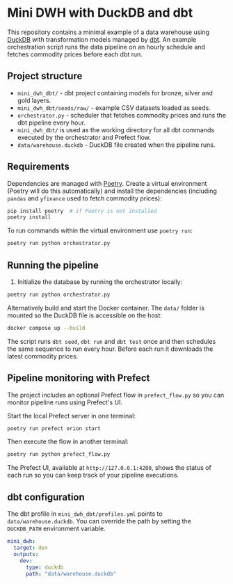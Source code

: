 # Mini DWH with DuckDB and dbt

This repository contains a minimal example of a data warehouse using
[DuckDB](https://duckdb.org/) with transformation models managed by
[dbt](https://www.getdbt.com/). An example orchestration script runs the
data pipeline on an hourly schedule and fetches commodity prices before
each dbt run.

## Project structure

- `mini_dwh_dbt/` - dbt project containing models for bronze, silver and
  gold layers.
- `mini_dwh_dbt/seeds/raw/` - example CSV datasets loaded as seeds.
- `orchestrator.py` - scheduler that fetches commodity prices and runs
  the dbt pipeline every hour.
- `mini_dwh_dbt/` is used as the working directory for all dbt commands
  executed by the orchestrator and Prefect flow.
- `data/warehouse.duckdb` - DuckDB file created when the pipeline runs.

## Requirements

Dependencies are managed with [Poetry](https://python-poetry.org/). Create a
virtual environment (Poetry will do this automatically) and install the
dependencies (including `pandas` and `yfinance` used to fetch commodity
prices):

```bash
pip install poetry  # if Poetry is not installed
poetry install
```

To run commands within the virtual environment use `poetry run`:

```bash
poetry run python orchestrator.py
```

## Running the pipeline

1. Initialize the database by running the orchestrator locally:

```bash
poetry run python orchestrator.py
```

Alternatively build and start the Docker container. The `data/` folder is
mounted so the DuckDB file is accessible on the host:

```bash
docker compose up --build
```

The script runs `dbt seed`, `dbt run` and `dbt test` once and then
schedules the same sequence to run every hour. Before each run it
downloads the latest commodity prices.

## Pipeline monitoring with Prefect

The project includes an optional Prefect flow in `prefect_flow.py` so you
can monitor pipeline runs using Prefect's UI.

Start the local Prefect server in one terminal:

```bash
poetry run prefect orion start
```

Then execute the flow in another terminal:

```bash
poetry run python prefect_flow.py
```

The Prefect UI, available at `http://127.0.0.1:4200`, shows the status of
each run so you can keep track of your pipeline executions.

## dbt configuration

The dbt profile in `mini_dwh_dbt/profiles.yml` points to
`data/warehouse.duckdb`. You can override the path by setting the
`DUCKDB_PATH` environment variable.

```yaml
mini_dwh:
  target: dev
  outputs:
    dev:
      type: duckdb
      path: "data/warehouse.duckdb"
```
